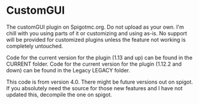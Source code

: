 # CustomGUI
The customGUI plugin on Spigotmc.org. Do not upload as your own. I'm chill with you using parts of it or customizing and using as-is. No support will be provided for customized plugins unless the feature not working is completely untouched.

Code for the current version for the plugin (1.13 and up) can be found in the CURRENT folder.
Code for the current version for the plugin (1.12.2 and down) can be found in the Legacy LEGACY folder.

This code is from version 4.0. There might be future versions out on spigot. If you absolutely need the source for those new features and I have not updated this, decompile the one on spigot.
